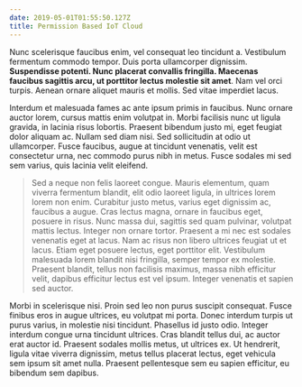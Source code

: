 ```yaml
---
date: 2019-05-01T01:55:50.127Z
title: Permission Based IoT Cloud
---
```



Nunc scelerisque faucibus enim, vel consequat leo tincidunt a. Vestibulum fermentum commodo tempor. Duis porta ullamcorper dignissim. **Suspendisse potenti. Nunc placerat convallis fringilla. Maecenas faucibus sagittis arcu, ut porttitor lectus molestie sit amet**. Nam vel orci turpis. Aenean ornare aliquet mauris et mollis. Sed vitae imperdiet lacus.



Interdum et malesuada fames ac ante ipsum primis in faucibus. Nunc ornare auctor lorem, cursus mattis enim volutpat in. Morbi facilisis nunc ut ligula gravida, in lacinia risus lobortis. Praesent bibendum justo mi, eget feugiat dolor aliquam ac. Nullam sed diam nisi. Sed sollicitudin at odio ut ullamcorper. Fusce faucibus, augue at tincidunt venenatis, velit est consectetur urna, nec commodo purus nibh in metus. Fusce sodales mi sed sem varius, quis lacinia velit eleifend.



> Sed a neque non felis laoreet congue. Mauris elementum, quam viverra fermentum blandit, elit odio laoreet ligula, in ultrices lorem lorem non enim. Curabitur justo metus, varius eget dignissim ac, faucibus a augue. Cras lectus magna, ornare in faucibus eget, posuere in risus. Nunc massa dui, sagittis sed quam pulvinar, volutpat mattis lectus. Integer non ornare tortor. Praesent a mi nec est sodales venenatis eget at lacus. Nam ac risus non libero ultrices feugiat ut et lacus. Etiam eget posuere lectus, eget porttitor elit. Vestibulum malesuada lorem blandit nisi fringilla, semper tempor ex molestie. Praesent blandit, tellus non facilisis maximus, massa nibh efficitur velit, dapibus efficitur lectus est vel ipsum. Integer venenatis et sapien sed auctor.



Morbi in scelerisque nisi. Proin sed leo non purus suscipit consequat. Fusce finibus eros in augue ultrices, eu volutpat mi porta. Donec interdum turpis ut purus varius, in molestie nisi tincidunt. Phasellus id justo odio. Integer interdum congue urna tincidunt ultrices. Cras blandit tellus dui, ac auctor erat auctor id. Praesent sodales mollis metus, ut ultrices ex. Ut hendrerit, ligula vitae viverra dignissim, metus tellus placerat lectus, eget vehicula sem ipsum sit amet nulla. Praesent pellentesque sem eu sapien efficitur, eu bibendum sem dapibus.
